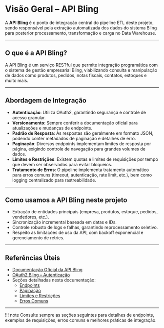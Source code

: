 # Visão Geral – API Bling

A **API Bling** é o ponto de integração central do pipeline ETL deste projeto, sendo responsável pela extração automatizada dos dados do sistema Bling para posterior processamento, transformação e carga no Data Warehouse.

---

## O que é a API Bling?

A API Bling é um serviço RESTful que permite integração programática com o sistema de gestão empresarial Bling, viabilizando consulta e manipulação de dados como produtos, pedidos, notas fiscais, contatos, estoques e muito mais.

---

## Abordagem de Integração

- **Autenticação**: Utiliza OAuth2, garantindo segurança e controle de acesso granular.
- **Versionamento**: Sempre conferir a documentação oficial para atualizações e mudanças de endpoints.
- **Padrão de Resposta**: As respostas são geralmente em formato JSON, podendo conter metadados de paginação e detalhes de erro.
- **Paginação**: Diversos endpoints implementam limites de resposta por página, exigindo controle de navegação para grandes volumes de dados.
- **Limites e Restrições**: Existem quotas e limites de requisições por tempo que devem ser observados para evitar bloqueios.
- **Tratamento de Erros**: O pipeline implementa tratamento automático para erros comuns (timeout, autenticação, rate limit, etc.), bem como logging centralizado para rastreabilidade.

---

## Como usamos a API Bling neste projeto

- Extração de entidades principais (empresa, produtos, estoque, pedidos, vendedores, etc.).
- Sincronização incremental baseada em datas e IDs.
- Controle robusto de logs e falhas, garantindo reprocessamento seletivo.
- Respeito às limitações de uso da API, com backoff exponencial e gerenciamento de retries.

---

## Referências Úteis

- [Documentação Oficial da API Bling](https://developer.bling.com.br/bling-api#introdu%C3%A7%C3%A3o)
- [OAuth2 Bling – Autenticação](https://developer.bling.com.br/autenticacao#fundamentos)
- Seções detalhadas nesta documentação:
    - [Endpoints](endpoints.md)
    - [Paginação](paginacao.md)
    - [Limites e Restrições](limites.md)
    - [Erros Comuns](erros.md)

---

!!! note
    Consulte sempre as seções seguintes para detalhes de endpoints, exemplos de requisições, erros comuns e melhores práticas de integração.

